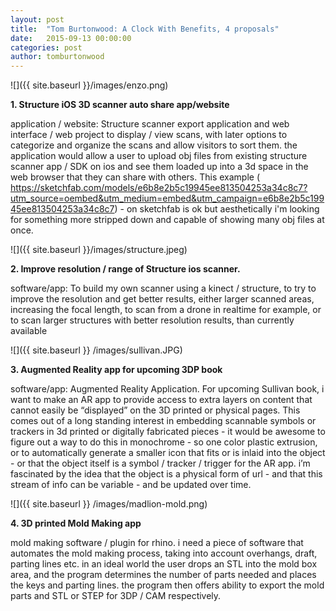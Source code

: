 ```yaml
---
layout: post
title:  "Tom Burtonwood: A Clock With Benefits, 4 proposals"
date:   2015-09-13 00:00:00
categories: post
author: tomburtonwood
---
```


![]({{ site.baseurl }}/images/enzo.png)

**1. Structure iOS 3D scanner auto share app/website**

application / website: Structure scanner export application and web interface / web project to display / view scans, with later options to categorize and organize the scans and allow visitors to sort them. the application would allow a user to upload obj files from existing structure scanner app / SDK on ios and see them loaded up into a 3d space in the web browser that they can share with others. This example ( <https://sketchfab.com/models/e6b8e2b5c19945ee813504253a34c8c7?utm_source=oembed&utm_medium=embed&utm_campaign=e6b8e2b5c19945ee813504253a34c8c7>) - on sketchfab is ok but aesthetically i'm looking for something more stripped down and capable of showing many obj files at once.

![]({{ site.baseurl }}/images/structure.jpeg)

**2. Improve resolution / range of Structure ios scanner.**

software/app: To build my own scanner using a kinect / structure, to try to improve the resolution  and get better results, either larger scanned areas, increasing the focal length, to scan from a drone in realtime for example, or to scan larger structures with better resolution results, than currently available

![]({{ site.baseurl }} /images/sullivan.JPG)

**3. Augmented Reality app for upcoming 3DP book**

software/app: Augmented Reality Application. For upcoming Sullivan book, i want to make an AR app to provide access to extra layers on content that cannot easily be “displayed” on the 3D printed or physical pages. This comes out of a long standing interest in embedding scannable symbols or trackers in 3d printed or digitally fabricated pieces - it would be awesome to figure out a way to do this in monochrome - so one color plastic extrusion, or to automatically generate a smaller icon that fits or is inlaid into the object - or that the object itself is a symbol / tracker / trigger for the AR app. i’m fascinated by the idea that the object is a physical form of url - and that this stream of info can be variable - and be updated over time.

![]({{ site.baseurl }} /images/madlion-mold.png)

**4. 3D printed Mold Making app**

mold making software / plugin for rhino. i need a piece of software that automates the mold making process, taking into account overhangs, draft, parting lines etc. in an ideal world the user drops an STL into the mold box area, and the program determines the number of parts needed and places the keys and parting lines. the program then offers ability to export the mold parts and STL or STEP for 3DP / CAM respectively.
